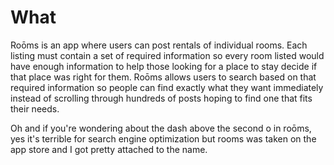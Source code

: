 # What

Roōms is an app where users can post rentals of individual rooms. Each listing must contain a set of required information so every room listed would have enough information to help those looking for a place to stay decide if that place was right for them. Roōms allows users to search based on that required information so people can find exactly what they want immediately instead of scrolling through hundreds of posts hoping to find one that fits their needs.

Oh and if you're wondering about the dash above the second o in roōms, yes it's terrible for search engine optimization but rooms was taken on the app store and I got pretty attached to the name.
